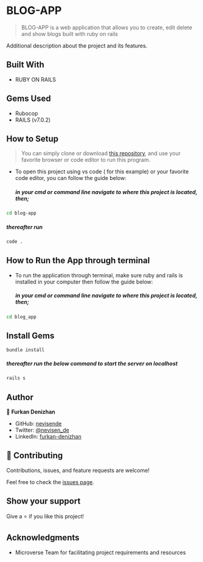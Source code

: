 # BLOG-APP

> BLOG-APP is a web application that allows you to create, edit delete and show blogs built with ruby on rails

Additional description about the project and its features.

## Built With

- RUBY ON RAILS

## Gems Used

- Rubocop
- RAILS (v7.0.2)

## How to Setup

> You can simply clone or download [this repository](https://github.com/nevisende/blog-app.git), and use your favorite browser or code editor to run this program.
- To open this project using vs code ( for this example) or your favorite code editor, you can follow the guide below:
  ##### in your cmd or command line navigate to where this project is located, then;
```bash
cd blog-app
```

##### thereafter run
```bash
code .
```

## How to Run the App through terminal

- To run the application through terminal, make sure ruby and rails is installed in your computer then follow the guide below:
  ##### in your cmd or command line navigate to where this project is located, then;
```cmd
cd blog_app
```

## Install Gems


```bash
bundle install
```

##### thereafter run the below command to start the server on localhost
```bash
rails s 
```

## Author

👤 **Furkan Denizhan**

- GitHub: [nevisende](https://github.com/nevisende)
- Twitter: [@nevisen_de](https://twitter.com/nevisen_de)
- LinkedIn: [furkan-denizhan](https://www.linkedin.com/in/furkan-denizhan/)

## 🤝 Contributing

Contributions, issues, and feature requests are welcome!

Feel free to check the [issues page](../../issues/).

## Show your support

Give a ⭐️ if you like this project!

## Acknowledgments

- Microverse Team for facilitating project requirements and resources